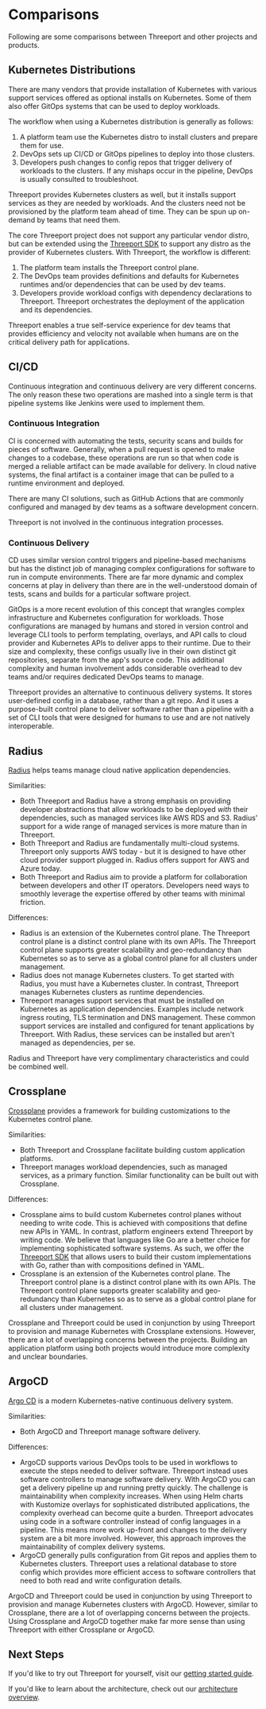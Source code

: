# Comparisons

Following are some comparisons between Threeport and other projects and
products.


## Kubernetes Distributions

There are many vendors that provide installation of Kubernetes with various
support services offered as optional installs on Kubernetes.  Some of them also
offer GitOps systems that can be used to deploy workloads.

The workflow when using a Kubernetes distribution is generally as follows:

1. A platform team use the Kubernetes distro to install clusters and prepare
   them for use.
1. DevOps sets up CI/CD or GitOps pipelines to deploy into those clusters.
1. Developers push changes to config repos that trigger delivery of workloads to
   the clusters.  If any mishaps occur in the pipeline, DevOps is usually
   consulted to troubleshoot.

Threeport provides Kubernetes clusters as well, but it installs support services
as they are needed by workloads.  And the clusters need not be provisioned by
the platform team ahead of time.  They can be spun up on-demand by teams that
need them.

The core Threeport project does not support any particular vendor distro, but
can be extended using the [Threeport SDK](../sdk/sdk-intro.md) to support any
distro as the provider of Kubernetes clusters.  With Threeport, the workflow is
different:

1. The platform team installs the Threeport control plane.
1. The DevOps team provides definitions and defaults for Kubernetes runtimes
   and/or dependencies that can be used by dev teams.
1. Developers provide workload configs with dependency declarations to
   Threeport.  Threeport orchestrates the deployment of the application and its
   dependencies.

Threeport enables a true self-service experience for dev teams that provides
efficiency and velocity not available when humans are on the critical delivery
path for applications.

## CI/CD

Continuous integration and continuous delivery are very different concerns.  The
only reason these two operations are mashed into a single term is that pipeline
systems like Jenkins were used to implement them.

### Continuous Integration

CI is concerned with automating the tests, security scans and builds for pieces
of software.  Generally, when a pull request is opened to make changes to a
codebase, these operations are run so that when code is merged a reliable
artifact can be made available for delivery.  In cloud native systems, the final
artifact is a container image that can be pulled to a runtime environment and
deployed.

There are many CI solutions, such as GitHub Actions that are commonly configured
and managed by dev teams as a software development concern.

Threeport is not involved in the continuous integration processes.

### Continuous Delivery

CD uses similar version control triggers and pipeline-based mechanisms but has
the distinct job of managing complex configurations for software to run in
compute environments.  There are far more dynamic and complex concerns at play
in delivery than there are in the well-understood domain of tests, scans and
builds for a particular software project.

GitOps is a more recent evolution of this concept that wrangles complex
infrastructure and Kubernetes configuration for workloads.  Those configurations
are managed by humans and stored in version control and leverage CLI tools to
perform templating, overlays, and API calls to cloud provider and Kubernetes
APIs to deliver apps to their runtime.  Due to their size and complexity, these configs
usually live in their own distinct git repositories, separate from the app's
source code.  This additional complexity and human involvement adds considerable
overhead to dev teams and/or requires dedicated DevOps teams to manage.

Threeport provides an alternative to continuous delivery systems.  It stores
user-defined config in a database, rather than a git repo.  And it uses a
purpose-built control plane to deliver software rather than a pipeline with a
set of CLI tools that were designed for humans to use and are not natively
interoperable.

## Radius

[Radius](https://radapp.io/) helps teams manage cloud native application
dependencies.

Similarities:

* Both Threeport and Radius have a strong emphasis on providing developer
  abstractions that allow workloads to be deployed _with_ their dependencies,
  such as managed services like AWS RDS and S3.  Radius' support for a wide
  range of managed services is more mature than in Threeport.
* Both Threeport and Radius are fundamentally multi-cloud systems.  Threeport
  only supports AWS today - but it is designed to have other cloud provider
  support plugged in.  Radius offers support for AWS and Azure today.
* Both Threeport and Radius aim to provide a platform for collaboration between
  developers and other IT operators.  Developers need ways to smoothly leverage
  the expertise offered by other teams with minimal friction.

Differences:

* Radius is an extension of the Kubernetes control plane.  The Threeport control
  plane is a distinct control plane with its own APIs.  The Threeport control
  plane supports greater scalability and geo-redundancy than Kubernetes so as to
  serve as a global control plane for all clusters under management.
* Radius does not manage Kubernetes clusters.  To get started with Radius, you
  must have a Kubernetes cluster.  In contrast, Threeport manages Kubernetes
  clusters as runtime dependencies.
* Threeport manages support services that must be installed on Kubernetes as
  application dependencies.  Examples include network ingress routing, TLS
  termination and DNS management.  These common support services are installed
  and configured for tenant applications by Threeport.  With Radius, these
  services can be installed but aren't managed as dependencies, per se.

Radius and Threeport have very complimentary characteristics and could be
combined well.

## Crossplane

[Crossplane](https://www.crossplane.io/) provides a framework for building
customizations to the Kubernetes control plane.

Similarities:

* Both Threeport and Crossplane facilitate building custom application
  platforms.
* Threeport manages workload dependencies, such as managed services, as a
  primary function.  Similar functionality can be built out with Crossplane.

Differences:

* Crossplane aims to build custom Kubernetes control planes without needing to
  write code.  This is achieved with compositions that define new APIs in YAML.
  In contrast, platform engineers extend Threeport by writing code.  We believe
  that languages like Go are a better choice for implementing sophisticated
  software systems.  As such, we offer the [Threeport SDK](../sdk/sdk-intro.md)
  that allows users to build their custom implementations with Go, rather than
  with compositions defined in YAML.
* Crossplane is an extension of the Kubernetes control plane.  The Threeport control
  plane is a distinct control plane with its own APIs.  The Threeport control
  plane supports greater scalability and geo-redundancy than Kubernetes so as to
  serve as a global control plane for all clusters under management.

Crossplane and Threeport could be used in conjunction by using Threeport to
provision and manage Kubernetes with Crossplane extensions.  However, there are a
lot of overlapping concerns between the projects.  Building an application platform
using both projects would introduce more complexity and unclear boundaries.

## ArgoCD

[Argo CD](https://argoproj.github.io/cd/) is a modern Kubernetes-native
continuous delivery system.

Similarities:

* Both ArgoCD and Threeport manage software delivery.

Differences:

* ArgoCD supports various DevOps tools to be used in workflows to execute the
  steps needed to deliver software.  Threeport instead uses software
  controllers to manage software delivery.  With ArgoCD you can get a delivery
  pipeline up and running pretty quickly.  The challenge is maintainability when
  complexity increases.  When using Helm charts with Kustomize overlays for
  sophisticated distributed applications, the complexity overhead can become
  quite a burden.  Threeport advocates using code in a software controller
  instead of config languages in a pipeline.  This means more work up-front and
  changes to the delivery system are a bit more involved.  However, this
  approach improves the maintainability of complex delivery systems.
* ArgoCD generally pulls configuration from Git repos and applies them to
  Kubernetes clusters.  Threeport uses a relational database to store config
  which provides more efficient access to software controllers that need to both
  read and write configuration details.

ArgoCD and Threeport could be used in conjunction by using Threeport to
provision and manage Kubernetes clusters with ArgoCD.  However, similar to
Crossplane, there are a lot of overlapping concerns between the projects.  Using
Crossplane and ArgoCD together make far more sense than using Threeport with
either Crossplane or ArgoCD.

## Next Steps

If you'd like to try out Threeport for yourself, visit our [getting started
guide](../getting-started.md).

If you'd like to learn about the architecture, check out our [architecture
overview](../architecture/overview.md).

